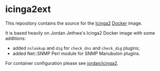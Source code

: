 # icinga2ext

This repository contains the source for the
[Icinga2](https://www.icinga.org/icinga2/) [Docker](https://www.docker.com)
image.

It is based heavily on Jordan Jethwa's Icinga2 Docker image with some additions:
* added `nslookup` and `dig` for `check_dns` and `check_dig` plugins;
* added Net::SNMP Perl module for SNMP Manubulon plugins.

For container configuration please see
[jordan/icinga2](https://hub.docker.com/r/jordan/icinga2/).
